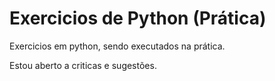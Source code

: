 # Exercicios de Python (Prática)
Exercicios em python, sendo executados na prática.

Estou aberto a criticas e sugestões.
